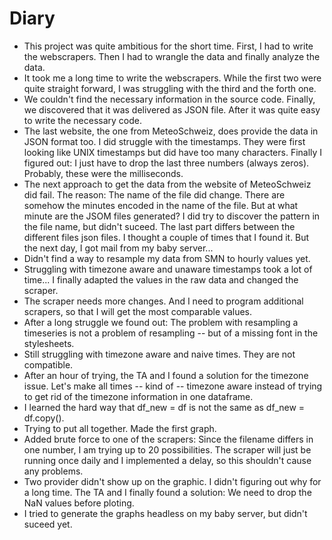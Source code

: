 # Diary

- This project was quite ambitious for the short time. First, I had to write the webscrapers. Then I had to wrangle the data and finally analyze the data. 
- It took me a long time to write the webscrapers. While the first two were quite straight forward, I was struggling with the third and the forth one. 
- We couldn't find the necessary information in the source code. Finally, we discovered that it was delivered as JSON file. After it was quite easy to write the necessary code. 
- The last website, the one from MeteoSchweiz, does provide the data in JSON format too. I did struggle with the timestamps. They were first looking like UNIX timestamps but did have too many characters. Finally I figured out: I just have to drop the last three numbers (always zeros). Probably, these were the milliseconds.  
- The next approach to get the data from the website of MeteoSchweiz did fail. The reason: The name of the file did change. There are somehow the minutes encoded in the name of the file. But at what minute are the JSOM files generated? I did try to discover the pattern in the file name, but didn't suceed. The last part differs between the different files json files. I thought a couple of times that I found it. But the next day, I got mail from my baby server...
- Didn't find a way to resample my data from SMN to hourly values yet.
- Struggling with timezone aware and unaware timestamps took a lot of time... I finally adapted the values in the raw data and changed the scraper.
- The scraper needs more changes. And I need to program additional scrapers, so that I will get the most comparable values.
- After a long struggle we found out: The problem with resampling a timeseries is not a problem of resampling -- but of a missing font in the stylesheets. 
- Still struggling with timezone aware and naive times. They are not compatible. 
- After an hour of trying, the TA and I found a solution for the timezone issue. Let's make all times -- kind of -- timezone aware instead of trying to get rid of the timezone information in one dataframe. 
- I learned the hard way that df_new = df is not the same as df_new = df.copy(). 
- Trying to put all together. Made the first graph.  
- Added brute force to one of the scrapers: Since the filename differs in one number, I am trying up to 20 possibilities. The scraper will just be running once daily and I implemented a delay, so this shouldn't cause any problems. 
- Two provider didn't show up on the graphic. I didn't figuring out why for a long time. The TA and I finally found a solution: We need to drop the NaN values before ploting.  
- I tried to generate the graphs headless on my baby server, but didn't suceed yet. 

